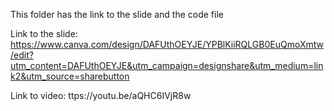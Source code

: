 This folder has the link to the slide and the code file

Link to the slide: https://www.canva.com/design/DAFUthOEYJE/YPBlKiiRQLGB0EuQmoXmtw/edit?utm_content=DAFUthOEYJE&utm_campaign=designshare&utm_medium=link2&utm_source=sharebutton

Link to video: ttps://youtu.be/aQHC6IVjR8w
